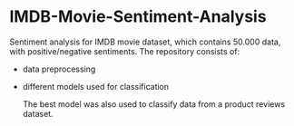 # IMDB-Movie-Sentiment-Analysis

Sentiment analysis for IMDB movie dataset, which contains 50.000 data, with positive/negative sentiments. 
The repository consists of: 
- data preprocessing
- different models used for classification

  The best model was also used to classify data from a product reviews dataset.
